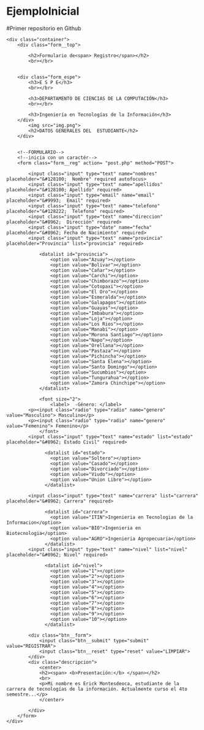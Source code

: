 # EjemploInicial
#Primer repositorio en Github
<!DOCTYPE html>
<html lang="en">
<head>
	<meta charset="UTF-8">
	<!--meta para que sea multiplataforma -->
	<meta name="viewport" content="width=device-width, initial-scale=1.0">
	<!--fuente -->
	<link href="https://fonts.googleapis.com/css?family=Roboto+Condensed" rel="stylesheet">
	<link rel="stylesheet" href="./css/reset.css">	
	<!--contiente los nuevos estilos-->
	<link rel="stylesheet" href="./css/main.css">
	<title>Formulario</title>

</head>
<body>

<!--ESTRUCTURA DEL FORMULARIO-->
	<div class="container">
		<div class="form__top">

			<h2>Formulario de<span> Registro</span></h2>
			<br></br>

			
		<div class="form_espe">
			<h3>E S P E</h3>
			<br></br>

			<h3>DEPARTAMENTO DE CIENCIAS DE LA COMPUTACIÓN</h3>
			<br></br>

			<h3>Ingeniería en Tecnologías de la Información</h3>
		</div>
			<img src="img.png">
			<h2>DATOS GENERALES DEL  ESTUDIANTE</h2>
		</div>		
		

		<!--FORMULARIO-->
		<!--inicia con un caractér-->
		<form class="form__reg" action= "post.php" method="POST">

			<input class="input" type="text" name="nombres" placeholder="&#128100;  Nombre" required autofocus>
			<input class="input" type="text" name="apellidos" placeholder="&#128100; Apellido" required>
            <input class="input" type="email" name="email" placeholder="&#9993;  Email" required>
            <input class="input" type="text" name="telefono" placeholder="&#128222;  Telefono" required>
            <input class="input" type="text" name="direccion" placeholder="&#8962;  Dirección" required>
            <input class="input" type="date" name="fecha" placeholder="&#8962; Fecha de Nacimiento" required>
            <input class="input" type="text" name="provincia" placeholder="Provincia" list="provincia" required>
  <!-- Lista de opciones -->
				<datalist id="provincia">
				    <option value="Azuay"></option>
				    <option value="Bolivar"></option>
				    <option value="Cañar"></option>
				    <option value="Carchi"></option>
				    <option value="Chimborazo"></option>
				    <option value="Cotopaxi"></option>
				    <option value="El Oro"></option>
				    <option value="Esmeralda"></option>
				    <option value="Galapagos"></option>
				    <option value="Guayas"></option>
				    <option value="Imbabura"></option>
				    <option value="Loja"></option>
				    <option value="Los Rios"></option>
				    <option value="Manabi"></option>
				    <option value="Morona Santiago"></option>
				    <option value="Napo"></option>
				    <option value="Orellana"></option>
				    <option value="Pastaza"></option>
				    <option value="Pichincha"></option>
				    <option value="Santa Elena"></option>
				    <option value="Santo Domingo"></option>
				    <option value="Sucumbios"></option>
				    <option value="Tungurahua"></option>
				    <option value="Zamora Chinchipe"></option>
  				</datalist>

  				<font size="2">
  					<label>  -Género: </label>
  			<p><input class="radio" type="radio" name="genero" value="Masculino"> Masculino</p>
			<p><input class="radio" type="radio" name="genero" value="Femenino"> Femenino</p>
				</font>
			<input class="input" type="text" name="estado" list="estado" placeholder="&#8962; Estado Civil" required>
  <!-- Lista de opciones -->
				  <datalist id="estado">
				    <option value="Soltero"></option>
				    <option value="Casado"></option>
				    <option value="Divorciado"></option>
				    <option value="Viudo"></option>
				    <option value="Union Libre"></option>
				  </datalist>

			<input class="input" type="text" name="carrera" list="carrera" placeholder="&#8962; Carrera" required>
  <!-- Lista de opciones -->
				  <datalist id="carrera">
				    <option value="ITIN">Ingenieria en Tecnologias de la Informacion</option>
				    <option value="BIO">Ingenieria en Biotecnologia</option>
				    <option value="AGRO">Ingenieria Agropecuaria</option>
				  </datalist>
			<input class="input" type="text" name="nivel" list="nivel" placeholder="&#8962; Nivel" required>
  <!-- Lista de opciones -->
				  <datalist id="nivel">
				    <option value="1"></option>
				    <option value="2"></option>
				    <option value="3"></option>
				    <option value="4"></option>
				    <option value="5"></option>
				    <option value="6"></option>
				    <option value="7"></option>
				    <option value="8"></option>
				    <option value="9"></option>
				    <option value="10"></option>
				  </datalist>

            <div class="btn__form">
            	<input class="btn__submit" type="submit" value="REGISTRAR">
            	<input class="btn__reset" type="reset" value="LIMPIAR">	
            </div>
            <div class="descripcion">
            	<center>
            	<h2><span> <b>Presentación:</b> </span></h2>
            	<br>
            	<p>Mi nombre es Erick Montesdeoca, estudiante de la carrera de tecnologías de la información. Actualmente curso el 4to semestre...</p>
          		</center>
          
            </div>
		</form>
	</div>
	
</body>
</html>
